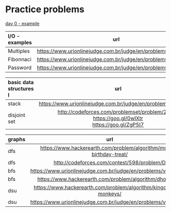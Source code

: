 Practice problems
=================

[day 0 - example](https://www.urionlinejudge.com.br/judge/en/problems/view/1366)

I/O - examples | url |
:-- | :--: |
Multiples |https://www.urionlinejudge.com.br/judge/en/problems/view/1044|
Fibonnaci |https://www.urionlinejudge.com.br/judge/en/problems/view/1151|
Password | https://www.urionlinejudge.com.br/judge/en/problems/view/1114 |

basic data structures I | url |
:-- | :--: |
stack | https://www.urionlinejudge.com.br/judge/en/problems/view/1069 |
disjoint set | http://codeforces.com/problemset/problem/277/A<br>https://goo.gl/0wIXtr<br>https://goo.gl/ZgP5I7 |

graphs | url |
:-- | :--: |
dfs | https://www.hackerearth.com/problem/algorithm/monks-birthday-treat/ |
dfs | http://codeforces.com/contest/598/problem/D |
bfs | https://www.urionlinejudge.com.br/judge/en/problems/view/1923 |
bfs | https://www.hackerearth.com/problem/algorithm/dhoom-4/ |
dsu | https://www.hackerearth.com/problem/algorithm/kingdom-of-monkeys/ |
dsu | https://www.urionlinejudge.com.br/judge/en/problems/view/1527 |

